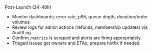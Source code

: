 Post-Launch (24–48h)

- Monitor dashboards: error rate, p95, queue depth, donation/order volumes.
- Review logs for admin actions (refunds, membership updates) via AuditLog.
- Confirm `/metrics` is scraped and alerts are firing appropriately.
- Triaged issues get owners and ETAs; prepare hotfix if needed.

